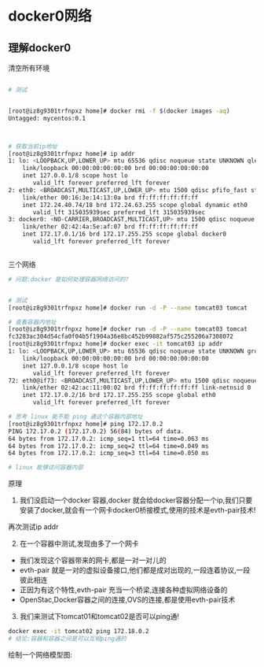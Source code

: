 # docker0网络


## 理解docker0
清空所有环境

```bash

# 测试


[root@iz8g9301trfnpxz home]# docker rmi -f $(docker images -aq)
Untagged: mycentos:0.1



# 获取当前ip地址
[root@iz8g9301trfnpxz home]# ip addr
1: lo: <LOOPBACK,UP,LOWER_UP> mtu 65536 qdisc noqueue state UNKNOWN qlen 1
    link/loopback 00:00:00:00:00:00 brd 00:00:00:00:00:00
    inet 127.0.0.1/8 scope host lo
       valid_lft forever preferred_lft forever
2: eth0: <BROADCAST,MULTICAST,UP,LOWER_UP> mtu 1500 qdisc pfifo_fast state UP qlen 1000
    link/ether 00:16:3e:14:13:0a brd ff:ff:ff:ff:ff:ff
    inet 172.24.40.74/18 brd 172.24.63.255 scope global dynamic eth0
       valid_lft 315035939sec preferred_lft 315035939sec
3: docker0: <NO-CARRIER,BROADCAST,MULTICAST,UP> mtu 1500 qdisc noqueue state DOWN 
    link/ether 02:42:4a:5e:af:07 brd ff:ff:ff:ff:ff:ff
    inet 172.17.0.1/16 brd 172.17.255.255 scope global docker0
       valid_lft forever preferred_lft forever



```
三个网络
```bash
# 问题:docker 是如何处理容器网络访问的?
```


```bash

# 测试
[root@iz8g9301trfnpxz home]# docker run -d -P --name tomcat03 tomcat

# 查看容器内地址
[root@iz8g9301trfnpxz home]# docker run -d -P --name tomcat03 tomcat
fc3283ac304d54cfa0f04b5f1904a36e8bc452b99882af575c255206a7308072
[root@iz8g9301trfnpxz home]# docker exec -it tomcat03 ip addr
1: lo: <LOOPBACK,UP,LOWER_UP> mtu 65536 qdisc noqueue state UNKNOWN group default qlen 1
    link/loopback 00:00:00:00:00:00 brd 00:00:00:00:00:00
    inet 127.0.0.1/8 scope host lo
       valid_lft forever preferred_lft forever
72: eth0@if73: <BROADCAST,MULTICAST,UP,LOWER_UP> mtu 1500 qdisc noqueue state UP group default 
    link/ether 02:42:ac:11:00:02 brd ff:ff:ff:ff:ff:ff link-netnsid 0
    inet 172.17.0.2/16 brd 172.17.255.255 scope global eth0
       valid_lft forever preferred_lft forever

# 思考 linux 能不能 ping 通这个容器内部地址
[root@iz8g9301trfnpxz home]# ping 172.17.0.2
PING 172.17.0.2 (172.17.0.2) 56(84) bytes of data.
64 bytes from 172.17.0.2: icmp_seq=1 ttl=64 time=0.063 ms
64 bytes from 172.17.0.2: icmp_seq=2 ttl=64 time=0.049 ms
64 bytes from 172.17.0.2: icmp_seq=3 ttl=64 time=0.050 ms

# linux 能够访问容器内部
```

原理
1. 我们没启动一个docker 容器,docker 就会给docker容器分配一个ip,我们只要安装了docker,就会有一个网卡docker0桥接模式,使用的技术是evth-pair技术!

再次测试ip addr

2. 在一个容器中测试,发现由多了一个网卡
- 我们发现这个容器带来的网卡,都是一对一对儿的
- evth-pair 就是一对的虚拟设备接口,他们都是成对出现的,一段连着协议,一段彼此相连
- 正因为有这个特性,evth-pair 充当一个桥梁,连接各种虚拟网络设备的
- OpenStac,Docker容器之间的连接,OVS的连接,都是使用evth-pair技术


3. 我们来测试下tomcat01和tomcat02是否可以ping通!
```bash
docker exec -it tomcat02 ping 172.18.0.2
# 结论:容器和容器之间是可以互相ping通的
```

绘制一个网络模型图:



